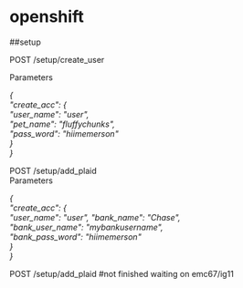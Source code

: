 # openshift

##setup

POST /setup/create_user


Parameters  
 
_{  
  "create_acc": {  
    "user_name": "user",  
    "pet_name": "fluffychunks",  
    "pass_word": "hiimemerson"  
  }  
}_


POST /setup/add_plaid  
Parameters  

_{  
  "create_acc": {  
  "user_name": "user",
  "bank_name": "Chase",  
	"bank_user_name": "mybankusername",     
  "bank_pass_word": "hiimemerson"  
  }  
}_  


POST /setup/add_plaid  #not finished waiting on emc67/ig11



